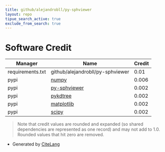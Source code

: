```yaml
---
title: github/alejandrobll/py-sphviewer
layout: repo
tipue_search_active: true
exclude_from_search: true
---
```

# Software Credit

|Manager|Name|Credit|
|-------|----|------|
|requirements.txt|github/alejandrobll/py-sphviewer|0.01|
|pypi|[numpy](https://www.numpy.org)|0.006|
|pypi|[py-sphviewer](https://github.com/alejandrobll/py-sphviewer)|0.002|
|pypi|[pykdtree](https://github.com/storpipfugl/pykdtree)|0.002|
|pypi|[matplotlib](https://matplotlib.org)|0.002|
|pypi|[scipy](https://www.scipy.org)|0.002|


> Note that credit values are rounded and expanded (so shared dependencies are represented as one record) and may not add to 1.0. Rounded values that hit zero are removed.


- Generated by [CiteLang](https://github.com/vsoch/citelang)
